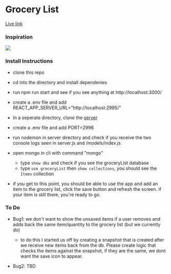 # Grocery List

[Live link](https://main--venerable-cendol-3fdaaa.netlify.app/)

### Inspiration

![](https://jschris.com/41168097024a0b0e7b306a91023114b8/project.gif)

### Install Instructions

- clone this repo
- cd into the directory and install dependenies
- run npm run start and see if you see anything at http://localhost:3000/
- create a .env file and add REACT_APP_SERVER_URL="http://localhost:2995/"

- In a seperate directory, clone the [server](https://github.com/Jamelscott/groceryList-server)
- create a .env file and add PORT=2996

- run nodemon in server directory and check if you receive the two console logs seen in server.js and /models/index.js

- open mongo in cli with command "mongo"

  - type `show dbs` and check if you see the groceryList database
  - type `use groceryList` then `show collections`, you should see the `Items` collection

- if you get to this point, you should be able to use the app and add an item to the grocery list, click the save button and refresh the screen. if your item is still there, you're ready to go.

### To Do

- Bug1: we don't want to show the unsaved items if a user removes and adds back the same item/quantity to the grocery list (but we currently do)

  - to do this I started us off by creating a snapshot that is created after we receive new items back from the db. Please create logic that checks the items against the snapshot, if they are the same, we dont want the save icon to appear.

- Bug2: TBD
